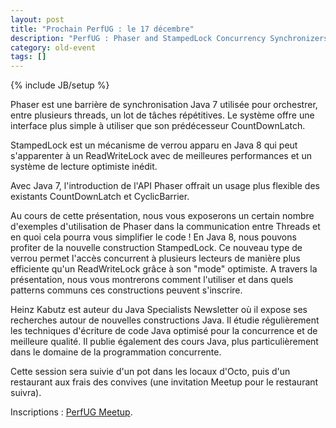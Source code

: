```yaml
---
layout: post
title: "Prochain PerfUG : le 17 décembre"
description: "PerfUG : Phaser and StampedLock Concurrency Synchronizers"
category: old-event
tags: []
---
```

{% include JB/setup %}

Phaser est une barrière de synchronisation Java 7 utilisée pour orchestrer, entre plusieurs threads, un lot de tâches répétitives. Le système offre une interface plus simple à utiliser que son prédécesseur CountDownLatch.
<!-- more -->

StampedLock est un mécanisme de verrou apparu en Java 8 qui peut s'apparenter à un ReadWriteLock avec de meilleures performances et un système de lecture optimiste inédit.

 

Avec Java 7, l'introduction de l'API Phaser offrait un usage plus flexible des existants CountDownLatch et CyclicBarrier.

Au cours de cette présentation, nous vous exposerons un certain nombre d'exemples d'utilisation de Phaser dans la communication entre Threads et en quoi cela pourra vous simplifier le code ! En Java 8, nous pouvons profiter de la nouvelle construction StampedLock. Ce nouveau type de verrou permet l'accès concurrent à plusieurs lecteurs de manière plus efficiente qu'un ReadWriteLock grâce à son "mode" optimiste. A travers la présentation, nous vous montrerons comment l'utiliser et dans quels patterns communs ces constructions peuvent s'inscrire.

 

Heinz Kabutz est auteur du Java Specialists Newsletter où il expose ses recherches autour de nouvelles constructions Java. Il étudie régulièrement les techniques d'écriture de code Java optimisé pour la concurrence et de meilleure qualité. Il publie également des cours Java, plus particulièrement dans le domaine de la programmation concurrente.


Cette session sera suivie d'un pot dans les locaux d'Octo, puis d'un restaurant aux frais des convives (une invitation Meetup pour le restaurant suivra).

Inscriptions : [PerfUG Meetup](http://www.meetup.com/PerfUG/events/219040577/).


 

